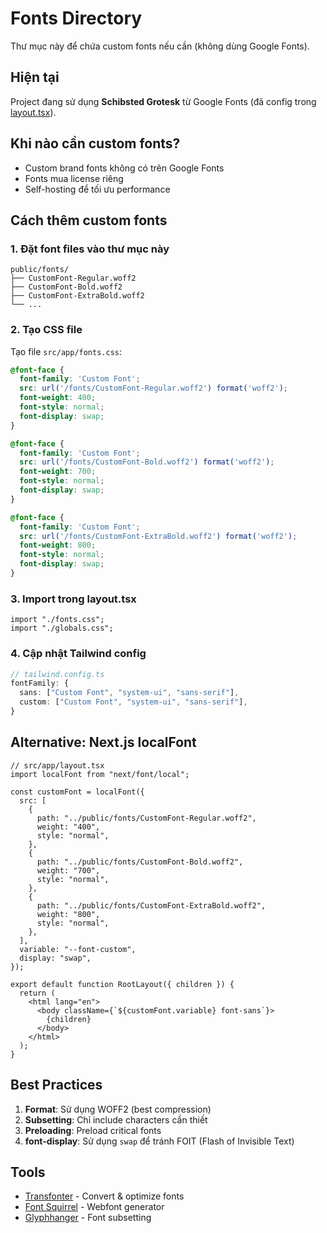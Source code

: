 # Fonts Directory

Thư mục này để chứa custom fonts nếu cần (không dùng Google Fonts).

## Hiện tại

Project đang sử dụng **Schibsted Grotesk** từ Google Fonts (đã config trong [layout.tsx](../../src/app/layout.tsx)).

## Khi nào cần custom fonts?

- Custom brand fonts không có trên Google Fonts
- Fonts mua license riêng
- Self-hosting để tối ưu performance

## Cách thêm custom fonts

### 1. Đặt font files vào thư mục này

```
public/fonts/
├── CustomFont-Regular.woff2
├── CustomFont-Bold.woff2
├── CustomFont-ExtraBold.woff2
└── ...
```

### 2. Tạo CSS file

Tạo file `src/app/fonts.css`:

```css
@font-face {
  font-family: 'Custom Font';
  src: url('/fonts/CustomFont-Regular.woff2') format('woff2');
  font-weight: 400;
  font-style: normal;
  font-display: swap;
}

@font-face {
  font-family: 'Custom Font';
  src: url('/fonts/CustomFont-Bold.woff2') format('woff2');
  font-weight: 700;
  font-style: normal;
  font-display: swap;
}

@font-face {
  font-family: 'Custom Font';
  src: url('/fonts/CustomFont-ExtraBold.woff2') format('woff2');
  font-weight: 800;
  font-style: normal;
  font-display: swap;
}
```

### 3. Import trong layout.tsx

```tsx
import "./fonts.css";
import "./globals.css";
```

### 4. Cập nhật Tailwind config

```ts
// tailwind.config.ts
fontFamily: {
  sans: ["Custom Font", "system-ui", "sans-serif"],
  custom: ["Custom Font", "system-ui", "sans-serif"],
}
```

## Alternative: Next.js localFont

```tsx
// src/app/layout.tsx
import localFont from "next/font/local";

const customFont = localFont({
  src: [
    {
      path: "../public/fonts/CustomFont-Regular.woff2",
      weight: "400",
      style: "normal",
    },
    {
      path: "../public/fonts/CustomFont-Bold.woff2",
      weight: "700",
      style: "normal",
    },
    {
      path: "../public/fonts/CustomFont-ExtraBold.woff2",
      weight: "800",
      style: "normal",
    },
  ],
  variable: "--font-custom",
  display: "swap",
});

export default function RootLayout({ children }) {
  return (
    <html lang="en">
      <body className={`${customFont.variable} font-sans`}>
        {children}
      </body>
    </html>
  );
}
```

## Best Practices

1. **Format**: Sử dụng WOFF2 (best compression)
2. **Subsetting**: Chỉ include characters cần thiết
3. **Preloading**: Preload critical fonts
4. **font-display**: Sử dụng `swap` để tránh FOIT (Flash of Invisible Text)

## Tools

- [Transfonter](https://transfonter.org/) - Convert & optimize fonts
- [Font Squirrel](https://www.fontsquirrel.com/tools/webfont-generator) - Webfont generator
- [Glyphhanger](https://github.com/zachleat/glyphhanger) - Font subsetting
